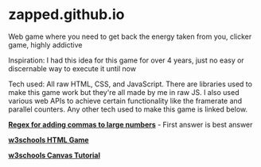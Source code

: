 # zapped.github.io
Web game where you need to get back the energy taken from you, clicker game, highly addictive

Inspiration: I had this idea for this game for over 4 years, just no easy or discernable way to execute it until now

Tech used: All raw HTML, CSS, and JavaScript. There are libraries used to make this game work but they're all made by me in raw JS. I also used various web APIs to achieve certain functionality like the framerate and parallel counters. Any other tech used to make this game is linked below.

[**Regex for adding commas to large numbers**](https://stackoverflow.com/questions/2254185/regular-expression-for-formatting-numbers-in-javascript) - First answer is best answer

[**w3schools HTML Game**](https://www.w3schools.com/graphics/game_intro.asp)

[**w3schools Canvas Tutorial**](https://www.w3schools.com/graphics/canvas_intro.asp)